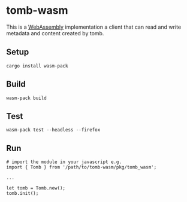 # tomb-wasm

This is a [WebAssembly](https://webassembly.org/) implementation a client that can read and write metadata and content created by tomb.

## Setup
```
cargo install wasm-pack
```

## Build
```
wasm-pack build
```

## Test
```
wasm-pack test --headless --firefox
```

## Run
```
# import the module in your javascript e.g.
import { Tomb } from '/path/to/tomb-wasm/pkg/tomb_wasm';

...

let tomb = Tomb.new();
tomb.init();
```
